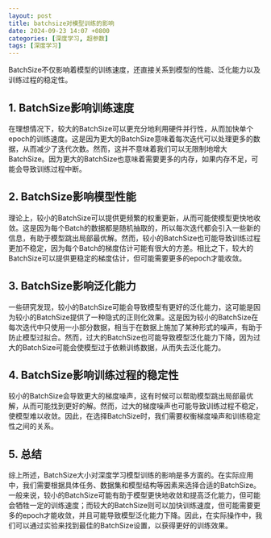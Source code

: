 ```yaml
---
layout: post
title: batchsize对模型训练的影响
date: 2024-09-23 14:07 +0800
categories: [深度学习, 超参数]
tags: [深度学习]
---
```



BatchSize不仅影响着模型的训练速度，还直接关系到模型的性能、泛化能力以及训练过程的稳定性。

## 1. BatchSize影响训练速度

在理想情况下，较大的BatchSize可以更充分地利用硬件并行性，从而加快单个epoch的训练速度。这是因为更大的BatchSize意味着每次迭代可以处理更多的数据，从而减少了迭代次数。然而，这并不意味着我们可以无限制地增大BatchSize。因为更大的BatchSize也意味着需要更多的内存，如果内存不足，可能会导致训练过程中断。

## 2. BatchSize影响模型性能

理论上，较小的BatchSize可以提供更频繁的权重更新，从而可能使模型更快地收敛。这是因为每个Batch的数据都是随机抽取的，所以每次迭代都会引入一些新的信息，有助于模型跳出局部最优解。然而，较小的BatchSize也可能导致训练过程更加不稳定，因为每个Batch的梯度估计可能有很大的方差。相比之下，较大的BatchSize可以提供更稳定的梯度估计，但可能需要更多的epoch才能收敛。

## 3. BatchSize影响泛化能力

一些研究发现，较小的BatchSize可能会导致模型有更好的泛化能力，这可能是因为较小的BatchSize提供了一种隐式的正则化效果。这是因为较小的BatchSize在每次迭代中只使用一小部分数据，相当于在数据上施加了某种形式的噪声，有助于防止模型过拟合。然而，过大的BatchSize也可能导致模型泛化能力下降，因为过大的BatchSize可能会使模型过于依赖训练数据，从而失去泛化能力。

## 4. BatchSize影响训练过程的稳定性

较小的BatchSize会导致更大的梯度噪声，这有时候可以帮助模型跳出局部最优解，从而可能找到更好的解。然而，过大的梯度噪声也可能导致训练过程不稳定，使模型难以收敛。因此，在选择BatchSize时，我们需要权衡梯度噪声和训练稳定性之间的关系。

## 5. 总结
综上所述，BatchSize大小对深度学习模型训练的影响是多方面的。在实际应用中，我们需要根据具体任务、数据集和模型结构等因素来选择合适的BatchSize。一般来说，较小的BatchSize可能有助于模型更快地收敛和提高泛化能力，但可能会牺牲一定的训练速度；而较大的BatchSize则可以加快训练速度，但可能需要更多的epoch才能收敛，并且可能导致模型泛化能力下降。因此，在实际操作中，我们可以通过实验来找到最佳的BatchSize设置，以获得更好的训练效果。